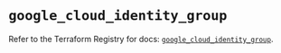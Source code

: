 # `google_cloud_identity_group`

Refer to the Terraform Registry for docs: [`google_cloud_identity_group`](https://registry.terraform.io/providers/hashicorp/google/5.30.0/docs/resources/cloud_identity_group).
